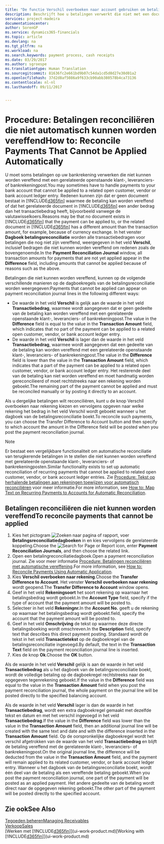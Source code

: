 ```yaml
---
title: "De functie Verschil overboeken naar account gebruiken om betalingen te reconciliëren | Microsoft Docs"
description: Beschrijft hoe u betalingen verwerkt die niet met een document kunnen worden vereffend, bijvoorbeeld wanneer een wisselkoers ertoe leidt dat bedragen verschillen.
services: project-madeira
documentationcenter: 
author: SorenGP
ms.service: dynamics365-financials
ms.topic: article
ms.devlang: na
ms.tgt_pltfrm: na
ms.workload: na
ms.search.keywords: payment process, cash receipts
ms.date: 03/29/2017
ms.author: sgroespe
ms.translationtype: Human Translation
ms.sourcegitcommit: 81636fc2e661bd9b07c54da1cd5d0d27e30d01a2
ms.openlocfilehash: 37d2d8af5086a9f633cb90abb380578b4ca73136
ms.contentlocale: nl-nl
ms.lasthandoff: 09/11/2017


---
```

# <a name="how-to-reconcile-payments-that-cannot-be-applied-automatically"></a><span data-ttu-id="00a2e-103">Procedure: Betalingen reconciliëren die niet automatisch kunnen worden vereffend</span><span class="sxs-lookup"><span data-stu-id="00a2e-103">How to: Reconcile Payments That Cannot be Applied Automatically</span></span>
<span data-ttu-id="00a2e-104">U moet soms betalingen op uw bankrekening verwerken die niet kunnen worden vereffend met een gerelateerde openstaande klant-, leveranciers- of bankrekeningpost.</span><span class="sxs-lookup"><span data-stu-id="00a2e-104">You may sometimes have to handle payments to your bank account that cannot be applied to a related open customer, vendor or bank account ledger entry.</span></span> <span data-ttu-id="00a2e-105">Redenen kunnen zijn dat er geen document bestaat in [!INCLUDE[d365fin](includes/d365fin_md.md)] waarmee de betaling kan worden vereffend of dat het gerelateerde document in [!INCLUDE[d365fin](includes/d365fin_md.md)] een ander bedrag dan het transactiebedrag heeft, bijvoorbeeld vanwege de valutawisselkoers.</span><span class="sxs-lookup"><span data-stu-id="00a2e-105">Reasons may be that no document exists in [!INCLUDE[d365fin](includes/d365fin_md.md)] that the payment can be applied to, or the related document in [!INCLUDE[d365fin](includes/d365fin_md.md)] has a different amount than the transaction amount, for example, because of currency exchange.</span></span> <span data-ttu-id="00a2e-106">In het venster **Dagboek betalingsreconciliatie** worden alle transactiebedragen voor betalingen die nog niet zijn vereffend, weergegeven in het veld **Verschil**, inclusief bedragen die niet kunnen worden vereffend om redenen zoals de bovengenoemde.</span><span class="sxs-lookup"><span data-stu-id="00a2e-106">In the **Payment Reconciliation Journal** window, all transaction amounts for payments that are not yet applied appear in the **Difference** field, including amounts that cannot be applied because of reasons such as the above.</span></span>

<span data-ttu-id="00a2e-107">Betalingen die niet kunnen worden vereffend, kunnen op de volgende verschillende manieren op de dagboekregels van de betalingsreconciliatie worden weergegeven:</span><span class="sxs-lookup"><span data-stu-id="00a2e-107">Payments that cannot be applied can appear on payment reconciliation journal lines in the following different ways:</span></span>

* <span data-ttu-id="00a2e-108">De waarde in het veld **Verschil** is gelijk aan de waarde in het veld **Transactiebedrag**, waarmee wordt aangegeven dat er geen gedeelte van de betaling kan worden vereffend met een gerelateerde openstaande klant-, leveranciers- of bankrekeningpost.</span><span class="sxs-lookup"><span data-stu-id="00a2e-108">The value in the **Difference** field is equal to the value in the **Transaction Amount** field, which indicates that no part of the payment can be applied to a related open customer, vendor, or bank account ledger entry.</span></span>
* <span data-ttu-id="00a2e-109">De waarde in het veld **Verschil** is lager dan de waarde in het veld **Transactiebedrag**, waarmee wordt aangegeven dat een gedeelte van de betaling kan worden vereffend met een gerelateerde openstaande klant-, leveranciers- of bankrekeningpost.</span><span class="sxs-lookup"><span data-stu-id="00a2e-109">The value in the **Difference** field is lower than the value in the **Transaction Amount** field, which indicates that a part of the payment can be applied to a related open customer, vendor, or bank account ledger entry.</span></span> <span data-ttu-id="00a2e-110">Het resterende deel van de betaling kan niet worden vereffend en moet handmatig worden gereconcilieerd of moet rechtstreeks naar een rekening worden geboekt.</span><span class="sxs-lookup"><span data-stu-id="00a2e-110">The remaining part of the payment cannot be applied and must be reconciled manually or by posting it directly to an account.</span></span>

<span data-ttu-id="00a2e-111">Als u dergelijke betalingen wilt reconciliëren, kunt u de knop Verschil overboeken naar rekening kiezen en vervolgens opgeven naar welke rekening het bedrag in het veld Verschil wordt geboekt wanneer u het dagboek van de betalingsreconciliatie boekt.</span><span class="sxs-lookup"><span data-stu-id="00a2e-111">To reconcile such payments, you can choose the Transfer Difference to Account button and then specify to which account the amount in the Difference field will be posted when you post the payment reconciliation journal.</span></span>

> [!NOTE]  
>   <span data-ttu-id="00a2e-112">Er bestaat een vergelijkbare functionaliteit om automatische reconciliatie van terugkerende betalingen in te stellen die niet kunnen worden vereffend met gerelateerde openstaande klant-, leveranciers- of bankrekeningposten.</span><span class="sxs-lookup"><span data-stu-id="00a2e-112">Similar functionality exists to set up automatic reconciliation of recurring payments that cannot be applied to related open customer, vendor, or bank account ledger entries.</span></span> <span data-ttu-id="00a2e-113">Zie [Procedure: Tekst op herhalende betalingen aan rekeningen toewijzen voor automatisch reconciliëren](receivables-how-map-text-recurring-payments-accounts-auto-reconcilliation.md) voor meer informatie.</span><span class="sxs-lookup"><span data-stu-id="00a2e-113">For more information, see [How to: Map Text on Recurring Payments to Accounts for Automatic Reconciliation](receivables-how-map-text-recurring-payments-accounts-auto-reconcilliation.md).</span></span>

## <a name="to-reconcile-payments-that-cannot-be-applied"></a><span data-ttu-id="00a2e-114">Betalingen reconciliëren die niet kunnen worden vereffend</span><span class="sxs-lookup"><span data-stu-id="00a2e-114">To reconcile payments that cannot be applied</span></span>
1. <span data-ttu-id="00a2e-115">Kies het pictogram ![Zoeken naar pagina of rapport](media/ui-search/search_small.png "pictogram Zoeken naar pagina of rapport"), voer **Betalingsreconciliatiedagboeken** in en kies vervolgens de gerelateerde koppeling.</span><span class="sxs-lookup"><span data-stu-id="00a2e-115">Choose the ![Search for Page or Report](media/ui-search/search_small.png "Search for Page or Report icon") icon, enter **Payment Reconciliation Journals**, and then choose the related link.</span></span>
2. <span data-ttu-id="00a2e-116">Open een betalingreconciliatiedagboek.</span><span class="sxs-lookup"><span data-stu-id="00a2e-116">Open a payment reconciliation journal.</span></span> <span data-ttu-id="00a2e-117">Zie voor meer informatie [Procedure: Betalingen reconciliëren met automatische vereffening](receivables-how-reconcile-payments-auto-application.md).</span><span class="sxs-lookup"><span data-stu-id="00a2e-117">For more information, see [How to: Reconcile Payments Using Automatic Application](receivables-how-reconcile-payments-auto-application.md).</span></span>
3. <span data-ttu-id="00a2e-118">Kies **Verschil overboeken naar rekening**.</span><span class="sxs-lookup"><span data-stu-id="00a2e-118">Choose the **Transfer Difference to Account**.</span></span> <span data-ttu-id="00a2e-119">Het venster **Verschil overboeken naar rekening** wordt geopend.</span><span class="sxs-lookup"><span data-stu-id="00a2e-119">The **Transfer Difference to Account** window opens.</span></span>
4. <span data-ttu-id="00a2e-120">Geef in het veld **Rekeningsoort** het soort rekening op waarnaar het betalingsbedrag wordt geboekt.</span><span class="sxs-lookup"><span data-stu-id="00a2e-120">In the **Account Type** field, specify if the type of account that the payment amount will be posted to.</span></span>
5. <span data-ttu-id="00a2e-121">Selecteer in het veld **Rekeningnr.**</span><span class="sxs-lookup"><span data-stu-id="00a2e-121">In the **Account No.**</span></span> <span data-ttu-id="00a2e-122">geeft u de rekening op waarnaar het betalingsbedrag wordt geboekt.</span><span class="sxs-lookup"><span data-stu-id="00a2e-122">field, specify the account that the payment amount will be posted to.</span></span>
6. <span data-ttu-id="00a2e-123">Geef in het veld **Omschrijving** de tekst op waarmee deze directe betalingsboeking wordt omschreven.</span><span class="sxs-lookup"><span data-stu-id="00a2e-123">In the **Description** field, specify text that describes this direct payment posting.</span></span> <span data-ttu-id="00a2e-124">Standaard wordt de tekst in het veld **Transactietekst** op de dagboekregel van de betalingsreconciliatie ingevoegd.</span><span class="sxs-lookup"><span data-stu-id="00a2e-124">By default, the text in the **Transaction Text** field on the payment reconciliation journal line is inserted.</span></span>
7. <span data-ttu-id="00a2e-125">Kies de knop **Ok**.</span><span class="sxs-lookup"><span data-stu-id="00a2e-125">Choose the **OK** button.</span></span>

<span data-ttu-id="00a2e-126">Als de waarde in het veld **Verschil** gelijk is aan de waarde in het veld **Transactiebedrag** als u het dagboek van de betalingsreconciliatie boekt, wordt de volledige betaling op de dagboekregel rechtstreeks naar de opgegeven tegenrekening geboekt.</span><span class="sxs-lookup"><span data-stu-id="00a2e-126">If the value in the **Difference** field was equal to the value in the **Transaction Amount** field when you post the payment reconciliation journal, the whole payment on the journal line will be posted directly to the specified balancing account.</span></span>

<span data-ttu-id="00a2e-127">Als de waarde in het veld **Verschil** lager is dan de waarde in het **Transactiebedrag**, wordt een extra dagboekregel gemaakt met dezelfde tekst en datum en met het verschil ingevoegd in het veld **Transactiebedrag**.</span><span class="sxs-lookup"><span data-stu-id="00a2e-127">If the value in the **Difference** field was lower than the value in the **Transaction Amount** field, then an additional journal line will be created with the same text and date and with the difference inserted in the **Transaction Amount** field.</span></span> <span data-ttu-id="00a2e-128">Op de oorspronkelijke dagboekregel wordt het verschil afgetrokken van de waarde van het veld **Transactiebedrag** en blijft de betaling vereffend met de gerelateerde klant-, leveranciers- of bankrekeningpost.</span><span class="sxs-lookup"><span data-stu-id="00a2e-128">On the original journal line, the difference will be deducted from the value in the **Transaction Amount** field, and the payment will remain applied to its related customer, vendor, or bank account ledger entry.</span></span> <span data-ttu-id="00a2e-129">Wanneer u het dagboek van de betalingsreconciliatie boekt, wordt één deel van de betaling als een vereffende betaling geboekt.</span><span class="sxs-lookup"><span data-stu-id="00a2e-129">When you post the payment reconciliation journal, one part of the payment will be posted as an applied payment.</span></span> <span data-ttu-id="00a2e-130">Het andere gedeelte van de betaling wordt direct naar de opgegeven rekening geboekt.</span><span class="sxs-lookup"><span data-stu-id="00a2e-130">The other part of the payment will be posted directly to the specified account.</span></span>

## <a name="see-also"></a><span data-ttu-id="00a2e-131">Zie ook</span><span class="sxs-lookup"><span data-stu-id="00a2e-131">See Also</span></span>
[<span data-ttu-id="00a2e-132">Tegoeden beheren</span><span class="sxs-lookup"><span data-stu-id="00a2e-132">Managing Receivables</span></span>](receivables-manage-receivables.md)  
[<span data-ttu-id="00a2e-133">Verkoop</span><span class="sxs-lookup"><span data-stu-id="00a2e-133">Sales</span></span>](sales-manage-sales.md)  
<span data-ttu-id="00a2e-134">[Werken met [!INCLUDE[d365fin](includes/d365fin_md.md)]](ui-work-product.md)</span><span class="sxs-lookup"><span data-stu-id="00a2e-134">[Working with [!INCLUDE[d365fin](includes/d365fin_md.md)]](ui-work-product.md)</span></span>

